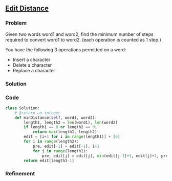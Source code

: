 ## [Edit Distance](https://leetcode.com/problems/edit-distance/)

### Problem

Given two words word1 and word2, find the minimum number of steps required to convert word1 to word2. (each operation is counted as 1 step.)

You have the following 3 operations permitted on a word:

- Insert a character
- Delete a character
- Replace a character

### Solution


### Code

``` Python
class Solution:
    # @return an integer
    def minDistance(self, word1, word2):
        length1, length2 = len(word1), len(word2)
        if length1 == 0 or length2 == 0:
            return max(length1, length2)
        edit = [i+1 for i in range(length1)] + [0]
        for i in range(length2):
            pre, edit[-1] = edit[-1], i+1
            for j in range(length1):
                pre, edit[j] = edit[j], min(edit[j-1]+1, edit[j]+1, pre+(0 if word1[j]==word2[i] else 1))
        return edit[length1-1]
```

### Refinement
